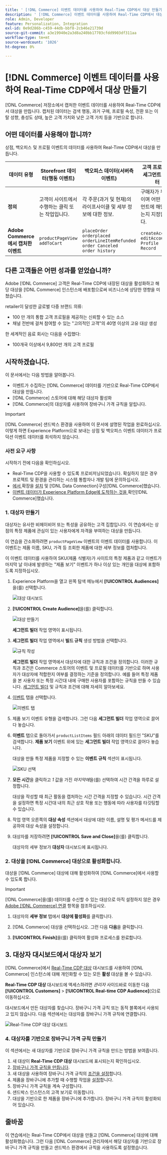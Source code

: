 ```yaml
---
title: ' [!DNL Commerce] 이벤트 데이터를 사용하여 Real-Time CDP에서 대상 만들기'
description: ' [!DNL Commerce] 이벤트 데이터를 사용하여 Real-Time CDP에서 대상자를 만드는 방법을 알아봅니다'
role: Admin, Developer
feature: Personalization, Integration
exl-id: 0e9d286b-c459-44db-bbf8-2cb46e21739d
source-git-commit: a3e19940e2a3d8a240bb17703cfdd9903df311aa
workflow-type: tm+mt
source-wordcount: '1026'
ht-degree: 0%

---
```


# [!DNL Commerce] 이벤트 데이터를 사용하여 Real-Time CDP에서 대상 만들기

[!DNL Commerce] 저장소에서 캡처한 이벤트 데이터를 사용하여 Real-Time CDP에서 대상을 만듭니다. 캡처된 데이터는 검색 행동, 과거 구매, 프로필 속성, 전환 또는 이탈 성향, 충성도 상태, 높은 고객 가치와 낮은 고객 가치 등을 기반으로 합니다.

## 어떤 데이터를 사용해야 합니까?

상점, 백오피스 및 프로필 이벤트의 데이터를 사용하여 Real-Time CDP에서 대상을 만듭니다.

| 데이터 유형 | Storefront 데이터(행동 이벤트) | 백오피스 데이터(서버측 이벤트) | 고객 프로필 및 세그먼트 데이터 |
|---|---|---|---|
| **정의** | 고객이 사이트에서 수행하는 클릭 또는 작업입니다. | 각 주문(과거 및 현재)의 라이프사이클 및 세부 정보에 대한 정보. | 구매자가 누구이며 어떤 세그먼트에 해당하는지 지정합니다. |
| **Adobe Commerce에서 캡처한 이벤트** | `productPageView`<br>`addToCart` | `placeOrder`<br>`orderplaced`<br>`orderLineItemRefunded`<br>`order Canceled`<br>`order history` | `createAccount`<br>`editAccount`<br>`Profile Record` |

## 다른 고객들은 어떤 성과를 얻었습니까?

Adobe [!DNL Commerce] 고객은 Real-Time CDP에 내장된 대상을 활성화하고 해당 대상을 [!DNL Commerce] 인스턴스에 배포함으로써 비즈니스에 상당한 영향을 미쳤습니다.

retailer이 달성한 글로벌 다중 브랜드 의류:

- 100 만 개의 통합 고객 프로필을 제공하는 신뢰할 수 있는 소스
- 채널 전반에 걸쳐 참여할 수 있는 &quot;고의적인 고객&quot;의 40명 이상의 고유 대상 생성

한 세계적인 음료 회사는 다음을 수집했다:

- 100개국 이상에서 9,800만 개의 고객 프로필

## 시작하겠습니다.

이 문서에서는 다음 방법을 알아봅니다.

- 이벤트가 수집하는 [!DNL Commerce] 데이터를 기반으로 Real-Time CDP에서 대상을 만듭니다.
- [!DNL Commerce] 스토어에 대해 해당 대상자 활성화
- [!DNL Commerce]의 대상자를 사용하여 장바구니 가격 규칙을 알립니다.

>[!IMPORTANT]
>
>[!DNL Commerce] 샌드박스 환경을 사용하여 이 문서에 설명된 작업을 완료하십시오. 이렇게 하면 Experience Platform으로 보내는 상점 및 백오피스 이벤트 데이터가 프로덕션 이벤트 데이터를 희석하지 않습니다.

### 사전 요구 사항

시작하기 전에 다음을 확인하십시오.

- Real-Time CDP을 사용할 수 있도록 프로비저닝되었습니다. 확실하지 않은 경우 프로젝트 및 환경을 관리하는 시스템 통합자나 개발 팀에 문의하십시오.
- [에서 ](install.md) 확장을 [설치](connect-data.md) 및 [!DNL Data Connection]구성[!DNL Commerce]했습니다.
- [ 이벤트 데이터가 Experience Platform Edge에 도착하는 것을 ](connect-data.md#confirm-that-event-data-is-collected)확인[!DNL Commerce]했습니다.

### &#x200B;1. 대상자 만들기

대상자는 유사한 비헤이비어 또는 특성을 공유하는 고객 집합입니다. 이 연습에서는 상점의 특정 제품에 관심이 있는 사용자에게 자격을 부여하는 대상을 만듭니다.

이 연습을 간소화하려면 `productPageView` 이벤트의 이벤트 데이터를 사용합니다. 이 이벤트는 제품 이름, SKU, 가격 등 조회한 제품에 대한 세부 정보를 캡처합니다.

이 이벤트 데이터를 사용하여 SKU(제품 식별자)가 사이트의 특정 제품과 같고 이벤트가 마지막 날 이내에 발생하는 &quot;제품 보기&quot; 이벤트가 하나 이상 있는 개인을 대상에 포함하도록 지정하십시오. &#x200B;

1. Experience Platform을 열고 왼쪽 탐색 메뉴에서 **[!UICONTROL Audiences]**&#x200B;을(를) 선택합니다.

   ![대상 대시보드](assets/audience-left-rail.png)

1. **[!UICONTROL Create Audience]**&#x200B;을(를) 클릭합니다.

   ![대상 만들기](assets/browse-create-audience.png)

   **세그먼트 빌더** 작업 영역이 표시됩니다.

1. **세그먼트 빌더** 작업 영역에서 **빌드 규칙** 생성 방법을 선택합니다.

   ![규칙 작성](assets/build-rule.png)

   **세그먼트 빌더** 작업 영역에서 대상자에 대한 규칙과 조건을 정의합니다&#x200B;. 이러한 규칙과 조건은 Commerce 스토어의 이벤트 및 프로필 데이터를 기반으로 하며 사용자가 대상자에 적합한지 여부를 결정하는 기준을 정의합니다. 예를 들어 특정 제품을 본 사용자 또는 특정 시간대 내에 구매한 사용자를 포함하는 규칙을 만들 수 있습니다. [세그먼트 빌더](https://experienceleague.adobe.com/en/docs/experience-platform/segmentation/ui/segment-builder) 및 규칙과 조건에 대해 자세히 알아보세요.

1. [이벤트](https://experienceleague.adobe.com/en/docs/experience-platform/segmentation/ui/segment-builder#events) 탭을 선택합니다.

   ![이벤트 탭](assets/audience-events-tab.png)

1. 제품 보기 이벤트 유형을 검색합니다. 그런 다음 **세그먼트 빌더** 작업 영역으로 끌어다 놓습니다.

1. **이벤트** 탭으로 돌아가서 `productListItems` 필드 아래의 데이터 필드인 &quot;SKU&quot;를 검색합니다. **제품 보기** 이벤트 위에 있는 **세그먼트 빌더** 작업 영역으로 끌어다 놓습니다.

   대상을 만들 특정 제품을 지정할 수 있는 **이벤트 규칙** 섹션이 표시됩니다.

   ![SKU 선택](assets/audience-addsku.png)

1. **모든 시간**&#x200B;을 클릭하고 *1* 값을 가진 *마지막에*&#x200B;을(를) 선택하여 시간 간격을 하루로 설정합니다.

   대상을 작성할 때 최근 활동을 캡처하는 시간 간격을 지정할 수 있습니다. 시간 간격을 설정하면 특정 시간대 내의 최근 상호 작용 또는 행동에 따라 사용자를 타깃팅할 수 있습니다.

1. 작업 영역 오른쪽의 **대상 속성** 섹션에서 대상에 대한 이름, 설명 및 평가 메서드를 제공하여 대상 속성을 설정합니다.

1. 대상자를 저장하려면 **[!UICONTROL Save and Close]**&#x200B;을(를) 클릭합니다.

   대상자의 세부 정보가 **대상자** 대시보드에 표시됩니다.

### &#x200B;2. 대상을 [!DNL Commerce] 대상으로 활성화합니다.

대상을 [!DNL Commerce] 대상에 대해 활성화하여 [!DNL Commerce]에서 사용할 수 있도록 합니다.

>[!IMPORTANT]
>
>[!DNL Commerce]을(를) 데이터를 수신할 수 있는 대상으로 아직 설정하지 않은 경우 [Adobe [!DNL Commerce] 연결](https://experienceleague.adobe.com/en/docs/experience-platform/destinations/catalog/personalization/adobe-commerce) 항목을 참조하십시오.

1. 대상자의 **세부 정보** 탭에서 **대상에 활성화**&#x200B;를 클릭합니다.

1. [!DNL Commerce] 대상을 선택하십시오. 그런 다음 **다음**&#x200B;을 클릭합니다.

1. **[!UICONTROL Finish]**&#x200B;을(를) 클릭하여 활성화 프로세스를 완료합니다.

## &#x200B;3. 대상자 대시보드에서 대상자 보기

[!DNL Commerce]에서 [Real-Time CDP 대상](https://experienceleague.adobe.com/en/docs/experience-platform/destinations/ui/activate/activate-edge-personalization-destinations) 대시보드를 사용하여 [!DNL Commerce] 인스턴스에 대해 개인화할 수 있는 모든 **활성** 대상을 볼 수 있습니다.

**Real-Time CDP 대상** 대시보드에 액세스하려면 _관리자_ 사이드바로 이동한 다음 **[!UICONTROL Customers]** > **[!UICONTROL Real-time CDP Audience]**(으)로 이동하십시오.

대시보드에서 만든 대상자를 찾습니다. 장바구니 가격 규칙 또는 동적 블록에서 사용되고 있지 않습니다. 다음 섹션에서는 대상자를 장바구니 가격 규칙에 연결합니다.

![Real-Time CDP 대상 대시보드](assets/real-time-cdp-dashboard.png)

### &#x200B;4. 대상자를 기반으로 장바구니 가격 규칙 만들기

이 섹션에서는 새 대상자를 기반으로 장바구니 가격 규칙을 만드는 방법을 보여줍니다.

1. 새 대상이 **Real-Time CDP 대상** 대시보드에 표시되는지 확인하십시오.
1. [장바구니 가격 규칙을 만듭니다](https://experienceleague.adobe.com/en/docs/commerce-admin/marketing/promotions/cart-rules/price-rules-cart-create).
1. 새 대상을 사용하여 장바구니 가격 규칙의 [조건을 설정](https://experienceleague.adobe.com/en/docs/commerce-admin/marketing/promotions/cart-rules/price-rules-cart-create#use-real-time-cdp-audiences-to-set-a-condition)합니다.
1. 제품을 장바구니에 추가할 때 수행할 작업을 [설정](https://experienceleague.adobe.com/en/docs/commerce-admin/marketing/promotions/cart-rules/price-rules-cart-create#step-3-define-the-actions)합니다.
1. 장바구니 가격 규칙을 계속 구성합니다.
1. 샌드박스 인스턴스의 고객 보기로 이동합니다.
1. 대상을 기반으로 한 제품을 장바구니에 추가합니다. 장바구니 가격 규칙이 활성화되어 있습니다.

## 줄바꿈

이 연습에서는 Real-Time CDP에서 대상을 만들고 [!DNL Commerce] 대상에 대해 활성화했습니다. 그런 다음 [!DNL Commerce] 관리자에서 해당 대상자를 기반으로 장바구니 가격 규칙을 만들고 샌드박스 환경에서 규칙을 사용하도록 설정했습니다.
